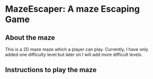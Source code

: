 # MazeEscaper: A maze Escaping Game

## About the maze 
This is a 2D maze maze which a player can play. Currently, I have only added one difficulty level but later on I will add 
more difficult levels. 

## Instructions to play the maze 

